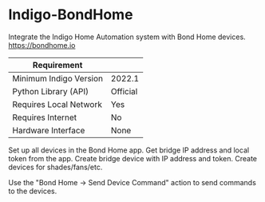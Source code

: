 # Indigo-BondHome
Integrate the Indigo Home Automation system with Bond Home devices.
https://bondhome.io


| Requirement            |                     |
|------------------------|---------------------|
| Minimum Indigo Version | 2022.1              |
| Python Library (API)   | Official            |
| Requires Local Network | Yes                 |
| Requires Internet      | No                  |
| Hardware Interface     | None                |

Set up all devices in the Bond Home app.
Get bridge IP address and local token from the app.
Create bridge device with IP address and token.
Create devices for shades/fans/etc.

Use the "Bond Home -> Send Device Command" action to send commands to the devices.
